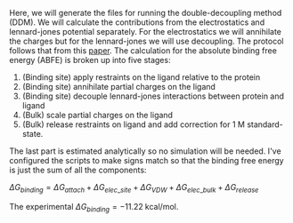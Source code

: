 Here, we will generate the files for running the double-decoupling method (DDM). We will calculate the contributions from the electrostatics and lennard-jones potential separately. For the electrostatics we will annihilate the charges but for the lennard-jones we will use decoupling. The protocol follows that from this [paper](https://www.nature.com/articles/s42004-022-00721-4). The calculation for the absolute binding free energy (ABFE) is broken up into five stages:
1. (Binding site) apply restraints on the ligand relative to the protein
2. (Binding site) annihilate partial charges on the ligand
3. (Binding site) decouple lennard-jones interactions between protein and ligand
4. (Bulk) scale partial charges on the ligand
5. (Bulk) release restraints on ligand and add correction for 1 M standard-state.

The last part is estimated analytically so no simulation will be needed. I've configured the scripts to make signs  match so that the binding free energy is just the sum of all the components: 


$\Delta G_{binding} = \Delta G_{attach} + \Delta G_{elec\_site} + \Delta G_{VDW} + \Delta G_{elec\_bulk} + \Delta G_{release}$

The experimental $\Delta G_{binding} = -11.22\;\mathrm{kcal/mol}$.
